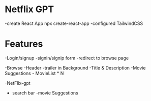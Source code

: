 # Netflix GPT

  -create React App
   npx create-react-app <my-project>
  -configured TailwindCSS

# Features 
-Login/signup
  -signin/signip form
  -redirect to browse page

-Browse
  -Header
  -trailer in Background
  -Title & Description
  -Movie Suggestions
     - MovieList * N

-NetFlix-gpt
 - search bar
 -movie Suggestions